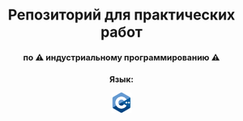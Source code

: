 <h1 align="center">Репозиторий для практических работ</h1>
<h3 align="center">по ⚠️ индустриальному программированию ⚠️</h3>

<h3 align="center">Язык:</h3>
<p align="center"> <a href="https://www.w3schools.com/cpp/" target="_blank" rel="noreferrer"> <img src="https://raw.githubusercontent.com/devicons/devicon/master/icons/cplusplus/cplusplus-original.svg" alt="cplusplus" width="40" height="40"/> </a> </p>
